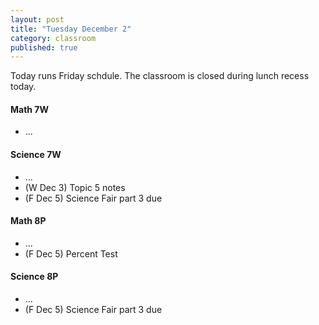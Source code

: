 ```yaml
---
layout: post
title: "Tuesday December 2"
category: classroom
published: true
---
```

Today runs Friday schdule. The classroom is closed during lunch recess today.

#### Math 7W
* ...

#### Science 7W
* ...
* (W Dec 3) Topic 5 notes
* (F Dec 5) Science Fair part 3 due

#### Math 8P
* ...
* (F Dec 5) Percent Test

#### Science 8P
* ...
* (F Dec 5) Science Fair part 3 due
